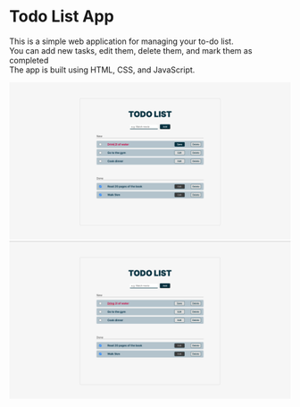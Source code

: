 # Todo List App

This is a simple web application for managing your to-do list. <br>
You can add new tasks, edit them, delete them, and mark them as completed<br>
The app is built using HTML, CSS, and JavaScript.

<img src="/img/list.png">
<img src="/img/edit.png">